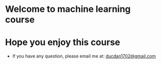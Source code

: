 # Welcome to machine learning course
# Hope you enjoy this course
* If you have any question, please email me at: ducdan1702@gmail.com
